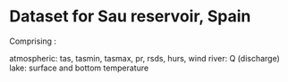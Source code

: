 # Dataset for Sau reservoir, Spain

Comprising :

atmospheric: tas, tasmin, tasmax, pr, rsds, hurs, wind
river: Q (discharge)
lake: surface and bottom temperature
